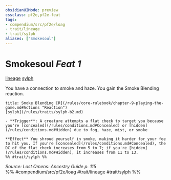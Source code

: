 ```yaml
---
obsidianUIMode: preview
cssclass: pf2e,pf2e-feat
tags:
- compendium/src/pf2e/loag
- trait/lineage
- trait/sylph
aliases: ["Smokesoul"]
---
```

# Smokesoul  *Feat 1*  
[lineage](/rules/traits/lineage-apg.md)  [sylph](/rules/traits/sylph-b2.md)  


You have a connection to smoke and haze. You gain the Smoke Blending reaction.

```ad-embed-ability
title: Smoke Blending [R](/rules/core-rulebook/chapter-9-playing-the-game.md#Actions "Reaction")
[sylph](/rules/traits/sylph-b2.md)  

- **Trigger**: A creature attempts a flat check to target you because you're [concealed](/rules/conditions.md#Concealed) or [hidden](/rules/conditions.md#Hidden) due to fog, haze, mist, or smoke

**Effect** You shroud yourself in smoke, making it harder for your foe to hit you. If you're [concealed](/rules/conditions.md#Concealed), the DC of the flat check increases from 5 to 7; if you're [hidden](/rules/conditions.md#Hidden), it increases from 11 to 13.  
%% #trait/sylph %%
```

*Source: Lost Omens: Ancestry Guide p. 115*  
%% #compendium/src/pf2e/loag #trait/lineage #trait/sylph %%